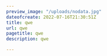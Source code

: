 ```yaml
---
preview_image: "/uploads/nodata.jpg"
dateofcreate: 2022-07-16T21:30:51Z
title: qwe
url: qwe
pagetitle: qwe
description: qwe

---
```

